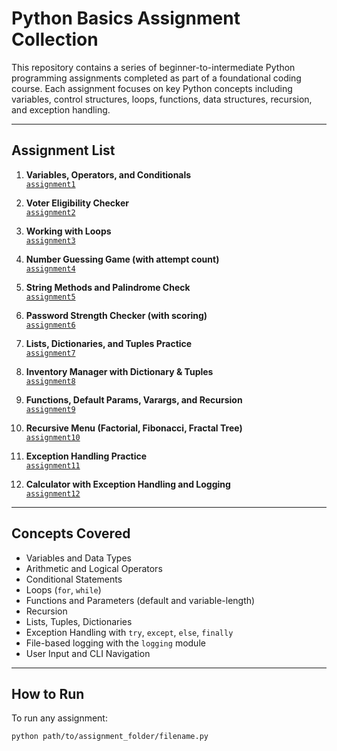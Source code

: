 # Python Basics Assignment Collection

This repository contains a series of beginner-to-intermediate Python programming assignments completed as part of a foundational coding course. Each assignment focuses on key Python concepts including variables, control structures, loops, functions, data structures, recursion, and exception handling.

---

## Assignment List

1. **Variables, Operators, and Conditionals**  
   [`assignment1`](assignment1/assignment1.py)

2. **Voter Eligibility Checker**  
   [`assignment2`](assignment2/voter_eligibility.py)

3. **Working with Loops**  
   [`assignment3`](assignment3/loops_assignment.py)

4. **Number Guessing Game (with attempt count)**  
   [`assignment4`](assignment4/number_guessing_game.py)

5. **String Methods and Palindrome Check**  
   [`assignment5`](assignment5/string_methods_assignment.py)

6. **Password Strength Checker (with scoring)**  
   [`assignment6`](assignment6/password_strength_checker.py)

7. **Lists, Dictionaries, and Tuples Practice**  
   [`assignment7`](assignment7/data_structures_assignment.py)

8. **Inventory Manager with Dictionary & Tuples**  
   [`assignment8`](assignment8/inventory_manager.py)

9. **Functions, Default Params, Varargs, and Recursion**  
   [`assignment9`](assignment9/functions_and_recursion.py)

10. **Recursive Menu (Factorial, Fibonacci, Fractal Tree)**  
    [`assignment10`](assignment10/about_menu.py)

11. **Exception Handling Practice**  
    [`assignment11`](assignment11/exceptions_practice.py)

12. **Calculator with Exception Handling and Logging**  
    [`assignment12`](assignment12/calculator_with_exceptions.py)

---

## Concepts Covered

- Variables and Data Types  
- Arithmetic and Logical Operators  
- Conditional Statements  
- Loops (`for`, `while`)  
- Functions and Parameters (default and variable-length)  
- Recursion  
- Lists, Tuples, Dictionaries  
- Exception Handling with `try`, `except`, `else`, `finally`  
- File-based logging with the `logging` module  
- User Input and CLI Navigation  

---

## How to Run

To run any assignment:

```bash
python path/to/assignment_folder/filename.py
